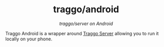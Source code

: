 <h1 align="center">traggo/android</h1>
<p align="center"><i>traggo/server on Android</i></p>

Traggo Android is a wrapper around [Traggo Server](https://github.com/traggo/server) allowing you to run it locally on your phone.

